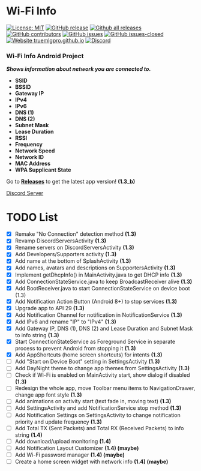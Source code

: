 # Wi-Fi Info
[![License: MIT](https://img.shields.io/badge/License-MIT-yellow.svg)](https://opensource.org/licenses/MIT) 
[![GitHub release](https://img.shields.io/github/release/TrueMLGPro/Wi-Fi_Info.svg)](https://GitHub.com/TrueMLGPro/Wi-Fi_Info/releases/)
[![Github all releases](https://img.shields.io/github/downloads/TrueMLGPro/Wi-Fi_Info/total.svg)](https://api.github.com/TrueMLGPro/Wi-Fi_Info/releases/all/)
[![GitHub contributors](https://img.shields.io/github/contributors/TrueMLGPro/Wi-Fi_Info.svg)](https://GitHub.com/TrueMLGPro/Wi-Fi_Info/graphs/contributors/)
[![GitHub issues](https://img.shields.io/github/issues/TrueMLGPro/Wi-Fi_Info.svg)](https://github.com/TrueMLGPro/Wi-Fi_Info/issues/)
[![GitHub issues-closed](https://img.shields.io/github/issues-closed/TrueMLGPro/Wi-Fi_Info.svg)](https://GitHub.com/TrueMLGPro/Wi-Fi_Info/issues?q=is%3Aissue+is%3Aclosed)
[![Website truemlgpro.github.io](https://img.shields.io/website-up-down-green-red/https/truemlgpro.github.io/Wi-Fi_Info.svg)](https://truemlgpro.github.io/Wi-Fi_Info/)
[![Discord](https://img.shields.io/discord/601107291915419658.svg)](https://discord.gg/qxE2DFr)
### Wi-Fi Info Android Project

***Shows information about network you are connected to.***

* __SSID__
* __BSSID__
* __Gateway IP__
* __IPv4__
* __IPv6__
* __DNS (1)__
* __DNS (2)__
* __Subnet Mask__
* __Lease Duration__
* __RSSI__
* __Frequency__
* __Network Speed__
* __Network ID__
* __MAC Address__
* __WPA Supplicant State__

Go to **[Releases](https://github.com/TrueMLGPro/Wi-Fi_Info/)** to get the latest app version! **(1.3_b)**

[Discord Server](https://discord.gg/qxE2DFr)

# TODO List

- [x] Remake "No Connection" detection method **(1.3)**
- [x] Revamp DiscordServersActivity **(1.3)**
- [x] Rename servers on DiscordServersActivity **(1.3)**
- [x] Add Developers/Supporters activity **(1.3)**
- [x] Add name at the bottom of SplashActivity **(1.3)**
- [x] Add names, avatars and descriptions on SupportersActivity **(1.3)**
- [x] Implement getDhcpInfo() in MainActivity.java to get DHCP info **(1.3)**
- [x] Add ConnectionStateService.java to keep BroadcastReceiver alive **(1.3)**
- [x] Add BootReceiver.java to start ConnectionStateService on device boot (1.3)
- [x] Add Notification Action Button (Android 8+) to stop services **(1.3)**
- [x] Upgrade app to API 29 **(1.3)**
- [x] Add Notification Channel for notification in NotificationService **(1.3)**
- [x] Add IPv6 and rename "IP" to "IPv4" **(1.3)**
- [x] Add Gateway IP, DNS (1), DNS (2) and Lease Duration and Subnet Mask to info string **(1.3)**
- [x] Start ConnectionStateService as Foreground Service in separate process to prevent Android from stopping it **(1.3)**
- [x] Add AppShortcuts (home screen shortcuts) for intents **(1.3)**
- [ ] Add "Start on Device Boot" setting in SettingsActivity **(1.3)**
- [ ] Add DayNight theme to change app themes from SettingsActivity **(1.3)**
- [ ] Check if Wi-Fi is enabled on MainActivity start, show dialog if disabled **(1.3)**
- [ ] Redesign the whole app, move Toolbar menu items to NavigationDrawer, change app font style **(1.3)**
- [ ] Add animations on activity start (text fade in, moving text) **(1.3)**
- [ ] Add SettingsActivity and add NotificationService stop method **(1.3)**
- [ ] Add Notification Settings on SettingsActivity to change notification priority and update frequency **(1.3)**
- [ ] Add Total TX (Sent Packets) and Total RX (Received Packets) to info string **(1.4)**
- [ ] Add download/upload monitoring **(1.4)**
- [ ] Add Notification Layout Customizer **(1.4) (maybe)**
- [ ] Add Wi-Fi password manager **(1.4) (maybe)**
- [ ] Create a home screen widget with network info **(1.4) (maybe)**

